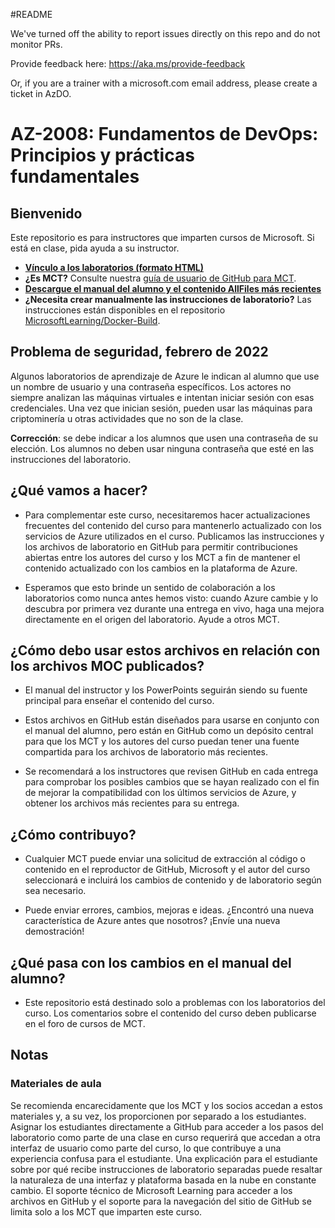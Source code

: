 #README

We've turned off the ability to report issues directly on this repo and do not monitor PRs.

Provide feedback here: https://aka.ms/provide-feedback

Or, if you are a trainer with a microsoft.com email address, please create a ticket in AzDO.

# AZ-2008: Fundamentos de DevOps: Principios y prácticas fundamentales

## Bienvenido

Este repositorio es para instructores que imparten cursos de Microsoft. Si está en clase, pida ayuda a su instructor. 

- **[Vínculo a los laboratorios (formato HTML)](https://microsoftlearning.github.io/AZ-2008_DevOps_Foundations_Core_Principles_Practices/)**
- **¿Es MCT?** Consulte nuestra [guía de usuario de GitHub para MCT](https://microsoftlearning.github.io/MCT-User-Guide/).
- **[Descargue el manual del alumno y el contenido AllFiles más recientes](../../releases/latest)**
- **¿Necesita crear manualmente las instrucciones de laboratorio?** Las instrucciones están disponibles en el repositorio [MicrosoftLearning/Docker-Build](https://github.com/MicrosoftLearning/Docker-Build).

## Problema de seguridad, febrero de 2022

Algunos laboratorios de aprendizaje de Azure le indican al alumno que use un nombre de usuario y una contraseña específicos. Los actores no siempre analizan las máquinas virtuales e intentan iniciar sesión con esas credenciales.
Una vez que inician sesión, pueden usar las máquinas para criptominería u otras actividades que no son de la clase.

**Corrección**: se debe indicar a los alumnos que usen una contraseña de su elección. Los alumnos no deben usar ninguna contraseña que esté en las instrucciones del laboratorio. 

## ¿Qué vamos a hacer?

- Para complementar este curso, necesitaremos hacer actualizaciones frecuentes del contenido del curso para mantenerlo actualizado con los servicios de Azure utilizados en el curso.  Publicamos las instrucciones y los archivos de laboratorio en GitHub para permitir contribuciones abiertas entre los autores del curso y los MCT a fin de mantener el contenido actualizado con los cambios en la plataforma de Azure.

- Esperamos que esto brinde un sentido de colaboración a los laboratorios como nunca antes hemos visto: cuando Azure cambie y lo descubra por primera vez durante una entrega en vivo, haga una mejora directamente en el origen del laboratorio.  Ayude a otros MCT.

## ¿Cómo debo usar estos archivos en relación con los archivos MOC publicados?

- El manual del instructor y los PowerPoints seguirán siendo su fuente principal para enseñar el contenido del curso.

- Estos archivos en GitHub están diseñados para usarse en conjunto con el manual del alumno, pero están en GitHub como un depósito central para que los MCT y los autores del curso puedan tener una fuente compartida para los archivos de laboratorio más recientes.

- Se recomendará a los instructores que revisen GitHub en cada entrega para comprobar los posibles cambios que se hayan realizado con el fin de mejorar la compatibilidad con los últimos servicios de Azure, y obtener los archivos más recientes para su entrega.

## ¿Cómo contribuyo?

- Cualquier MCT puede enviar una solicitud de extracción al código o contenido en el reproductor de GitHub, Microsoft y el autor del curso seleccionará e incluirá los cambios de contenido y de laboratorio según sea necesario.

- Puede enviar errores, cambios, mejoras e ideas.  ¿Encontró una nueva característica de Azure antes que nosotros?  ¡Envíe una nueva demostración!

## ¿Qué pasa con los cambios en el manual del alumno?

- Este repositorio está destinado solo a problemas con los laboratorios del curso. Los comentarios sobre el contenido del curso deben publicarse en el foro de cursos de MCT. 

## Notas

### Materiales de aula

Se recomienda encarecidamente que los MCT y los socios accedan a estos materiales y, a su vez, los proporcionen por separado a los estudiantes.  Asignar los estudiantes directamente a GitHub para acceder a los pasos del laboratorio como parte de una clase en curso requerirá que accedan a otra interfaz de usuario como parte del curso, lo que contribuye a una experiencia confusa para el estudiante. Una explicación para el estudiante sobre por qué recibe instrucciones de laboratorio separadas puede resaltar la naturaleza de una interfaz y plataforma basada en la nube en constante cambio. El soporte técnico de Microsoft Learning para acceder a los archivos en GitHub y el soporte para la navegación del sitio de GitHub se limita solo a los MCT que imparten este curso.
